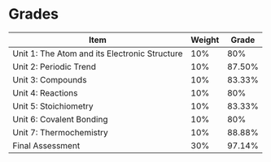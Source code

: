 # Grades

|Item|Weight|Grade|
|---|---|---|
|Unit 1: The Atom and its Electronic Structure|10%|80%|
|Unit 2: Periodic Trend|10%|87.50%|
|Unit 3: Compounds|10%|83.33%|
|Unit 4: Reactions|10%|80%|
|Unit 5: Stoichiometry|10%|83.33%|
|Unit 6: Covalent Bonding|10%|80%|
|Unit 7: Thermochemistry|10%|88.88%|
|Final Assessment|30%|97.14%|


